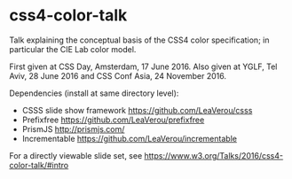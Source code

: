 # css4-color-talk
Talk explaining the conceptual basis of the CSS4 color specification; in particular the CIE Lab color model.

First given at CSS Day, Amsterdam, 17 June 2016. Also given at YGLF, Tel Aviv, 28 June 2016 and CSS Conf Asia, 24 November 2016.

Dependencies (install at same directory level):
- CSSS slide show framework https://github.com/LeaVerou/csss
- Prefixfree https://github.com/LeaVerou/prefixfree
- PrismJS http://prismjs.com/
- Incrementable https://github.com/LeaVerou/incrementable

For a directly viewable slide set, see
  https://www.w3.org/Talks/2016/css4-color-talk/#intro
